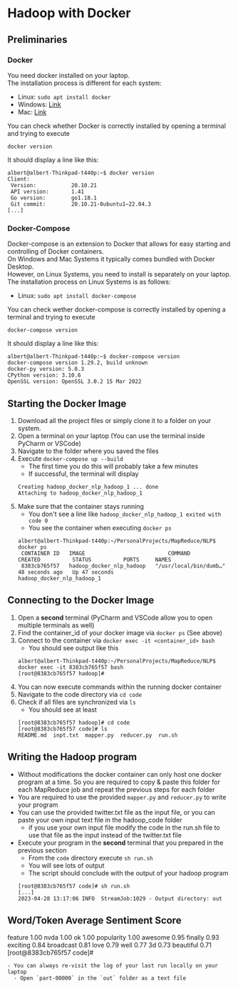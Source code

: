 # Hadoop with Docker

## Preliminaries
### Docker
You need docker installed on your laptop. \
The installation process is different for each system:
- Linux: `sudo apt install docker`
- Windows: [Link](https://docs.docker.com/desktop/install/windows-install/)
- Mac: [Link](https://docs.docker.com/desktop/install/mac-install/)

You can check whether Docker is correctly installed by opening a terminal and trying to execute 
```
docker version
```

It should display a line like this:
```
albert@albert-Thinkpad-t440p:~$ docker version
Client:
 Version:           20.10.21
 API version:       1.41
 Go version:        go1.18.1
 Git commit:        20.10.21-0ubuntu1~22.04.3
[...]
```

### Docker-Compose
Docker-compose is an extension to Docker that allows for easy starting and controlling of Docker containers. \
On Windows and Mac Systems it typically comes bundled with Docker Desktop. \
However, on Linux Systems, you need to install is separately on your laptop. \
The installation process on Linux Systems is as follows:
- Linux: `sudo apt install docker-compose`

You can check wether docker-compose is correctly installed by opening a terminal and trying to execute 
```
docker-compose version  
```

It should display a line like this:
```
albert@albert-Thinkpad-t440p:~$ docker-compose version  
docker-compose version 1.29.2, build unknown
docker-py version: 5.0.3
CPython version: 3.10.6
OpenSSL version: OpenSSL 3.0.2 15 Mar 2022
```

## Starting the Docker Image
1. Download all the project files or simply clone it to a folder on your system. 
2. Open a terminal on your laptop (You can use the terminal inside PyCharm or VSCode)
3. Navigate to the folder where you saved the files
4. Execute `docker-compose up --build`
   - The first time you do this will probably take a few minutes
   - If successful, the terminal will display 
   ```
   Creating hadoop_docker_nlp_hadoop_1 ... done
   Attaching to hadoop_docker_nlp_hadoop_1
   ```
5. Make sure that the container stays running
   - You don't see a line like `hadoop_docker_nlp_hadoop_1 exited with code 0`
   - You see the container when executing `docker ps`
   ```
   albert@albert-Thinkpad-t440p:~/PersonalProjects/MapReduce/NLP$ docker ps
    CONTAINER ID   IMAGE                          COMMAND                  CREATED          STATUS          PORTS     NAMES
    8383cb765f57   hadoop_docker_nlp_hadoop   "/usr/local/bin/dumb…"   48 seconds ago   Up 47 seconds             hadoop_docker_nlp_hadoop_1
   ```

## Connecting to the Docker Image
1. Open a **second** terminal (PyCharm and VSCode allow you to open multiple terminals as well)
2. Find the container_id of your docker image via `docker ps` (See above)
3. Connect to the container via `docker exec -it <container_id> bash`
   - You should see output like this
   ```
   albert@albert-Thinkpad-t440p:~/PersonalProjects/MapReduce/NLP$ docker exec -it 8383cb765f57 bash
   [root@8383cb765f57 hadoop]#
   ```
4. You can now execute commands within the running docker container
5. Navigate to the code directory via `cd code`
6. Check if all files are synchronized via `ls`
   - You should see at least
   ```
   [root@8383cb765f57 hadoop]# cd code
   [root@8383cb765f57 code]# ls
   README.md  inpt.txt  mapper.py  reducer.py  run.sh
   ```

## Writing the Hadoop program
- Without modifications the docker container can only host one docker program at a time.
So you are required to copy & paste this folder for each MapReduce job and repeat the previous steps for each folder
- You are required to use the provided `mapper.py` and `reducer.py` to write your program
- You can use the provided twitter.txt file as the input file, or you can paste your own input text file in the hadoop_code folder
   - if you use your own input file modify the code in the run.sh file to use that file as the input instead of the twitter.txt file
- Execute your program in the **second** terminal that you prepared in the previous section
  - From the `code` directory execute `sh run.sh`
  - You will see lots of output
  - The script should conclude with the output of your hadoop program
  ```
  [root@8383cb765f57 code]# sh run.sh 
  [...]
  2023-04-28 13:17:06 INFO  StreamJob:1029 - Output directory: out
Word/Token     Average Sentiment Score
--------------------------------------
feature        1.00
nvda           1.00
ok             1.00
popularity     1.00
awesome        0.95
finally        0.93
exciting       0.84
broadcast      0.81
love           0.79
well           0.77
3d             0.73
beautiful      0.71
  [root@8383cb765f57 code]# 
  ```
  - You can always re-visit the log of your last run locally on your laptop
    - Open `part-00000` in the `out` folder as a text file
